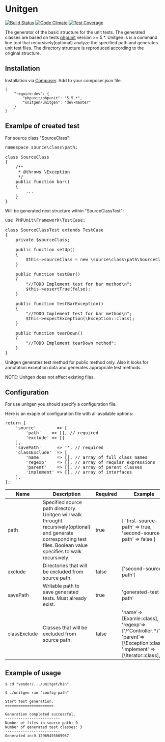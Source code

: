# Unitgen
[![Build Status](https://travis-ci.org/AlexyAV/unitgen.svg?branch=master)](https://travis-ci.org/AlexyAV/unitgen)
[![Code Climate](https://codeclimate.com/github/AlexyAV/unitgen/badges/gpa.svg)](https://codeclimate.com/github/AlexyAV/unitgen)
[![Test Coverage](https://codeclimate.com/github/AlexyAV/unitgen/badges/coverage.svg)](https://codeclimate.com/github/AlexyAV/unitgen/coverage)

The generator of the basic structure for the unit tests. The generated classes are based on tests [phpunit](https://phpunit.de) version >= 5.*.
Unitgen is is a command line tool that recursively(optional) analyze the specified path and generates unit test files. The directory structure is reproduced according to the original structure.

## Installation

Installation via [Composer](https://getcomposer.org/). Add to your composer.json file.
```
{
    "require-dev": {
        "phpunit/phpunit": "5.5.*",
        "unitgen/unitgen": "dev-master"
    }
}
```

## Examlpe of created test

For source class "SourceClass":
<pre lang="php">
namespace source\class\path;

class SourceClass
{
    /**
     * @throws \Exception
     */
    public function bar()
    {
        ...
    }
}
</pre>
Will be generated next structure within "SourceClassTest":
<pre lang="php">
use PHPUnit\Framework\TestCase;

class SourceClassTest extends TestCase
{
    private $sourceClass;
    
    public function setUp()
    {
        $this->sourceClass = new \source\class\path\SourceClass();
    }
    
    public function testBar()
    {
        "//TODO Implement test for bar method\n";
        $this->assertTrue(false);
    }
    
    public function testBarException()
    {
        "//TODO Implement test for bar method\n";
        $this->expectException(\Exception::class);
    }
    
    public function tearDown()
    {
        "//TODO Implement tearDown method";
    }
}
</pre>
Unitgen generates test method for public method only. Also it looks for annotation exception data and generates appropriate test methods.

NOTE: Unitgen does not affect existing files.

## Configuration
For use unitgen you should specify a configuration file.

Here is an exaple of configuration file with all available options:
<pre lang="php">
return [
    'source'        => [
        'path'    => [], // required
        'exclude' => []
    ],
    'savePath'      => '', // required
    'classExclude'  => [
        'name'      => [], // array of full class names
        'regexp'    => [], // array of reqular expressions
        'parent'    => [], // array of parent classes
        'implement' => [], // array of interfaces
    ],
];
</pre>

| Name | Description | Required | Example | Type |
|--------------|--------------------------------------------------------------------------------------------------------------------------|----------|-------------------------------------------------------------------------------------------------------------------------------|--------|
| path | Specified source path directory. Unitgen will walk throught recursively(optional) and generate corresponding test files. Boolean value specifies to walk recursively. | true | [     'first-source-path'      => true,     'second-source-path' => false ] | array |
| exclude | Directories that will be excluded from source path. | false | ['second-source-path'] | array |
| savePath | Writable path to save generated tests. Must already exist. | true | 'generated-test-path' | string |
| classExclude | Classes that will be excluded from source path. | false | 'name'=> [Examle::class], 'regexp'=> ['/^Controller.*/'], 'parent'=> [\Exception::class],  'implement' => [\Iterator::class], | array |

## Example of usage

```
$ cd "vendor/.../unitget/bin"

$ ./unitgen run "config-path"

Start test generation.
======================

Generation completed successful.
-------------------------
Number of files in source path: 9
Number of generated test classes: 3
-------------------------
Generated in:0.12969493865967
```


